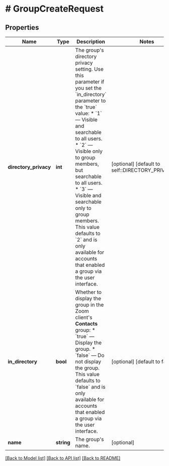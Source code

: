 # # GroupCreateRequest

## Properties

Name | Type | Description | Notes
------------ | ------------- | ------------- | -------------
**directory_privacy** | **int** | The group&#39;s directory privacy setting. Use this parameter if you set the &#x60;in_directory&#x60; parameter to the &#x60;true&#x60; value:  * &#x60;1&#x60; — Visible and searchable to all users.  * &#x60;2&#x60; — Visible only to group members, but searchable to all users.  * &#x60;3&#x60; — Visible and searchable only to group members.   This value defaults to &#x60;2&#x60; and is only available for accounts that enabled a group via the user interface. | [optional] [default to self::DIRECTORY_PRIVACY_2]
**in_directory** | **bool** | Whether to display the group in the Zoom client&#39;s **Contacts** group: * &#x60;true&#x60; — Display the group. * &#x60;false&#x60; — Do not display the group.  This value defaults to &#x60;false&#x60; and is only available for accounts that enabled a group via the user interface. | [optional] [default to false]
**name** | **string** | The group&#39;s name. | [optional]

[[Back to Model list]](../../README.md#models) [[Back to API list]](../../README.md#endpoints) [[Back to README]](../../README.md)
